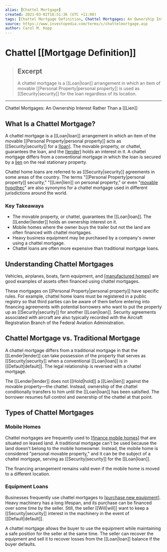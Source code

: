 ```yaml
---
alias: [Chattel Mortgage]
created: 2021-03-02T18:51:36 (UTC +11:00)
tags: [Chattel Mortgage Definition, Chattel Mortgages: An Ownership Interest Rather Than a Lien]
source: https://www.investopedia.com/terms/c/chattelmortgage.asp
author: Carol M. Kopp
---
```


# Chattel [[Mortgage Definition]]

> ## Excerpt
> A chattel mortgage is a [[Loan|loan]] arrangement in which an item of movable [[Personal Property|personal property]] is used as [[Security|security]] for the loan regardless of its location.

---

Chattel Mortgages: An Ownership Interest Rather Than a [[Lien]]
## What Is a Chattel Mortgage?

A chattel mortgage is a [[Loan|loan]] arrangement in which an item of the movable [[Personal Property|personal property]] acts as [[Security|security]] for a [[loan]](https://www.investopedia.com/terms/l/loan.asp). The movable property, or chattel, guarantees the loan, and the [[lender]](https://www.investopedia.com/terms/l/[[Lender|lender]].asp) holds an interest in it. A chattel mortgage differs from a conventional mortgage in which the loan is secured by a [lien](https://www.investopedia.com/terms/l/[[Lien|lien]].asp) on the real stationary property.

Chattel home loans are referred to as [[Security|security]] agreements in some areas of the country. The terms "[[Personal Property|personal property]] security," "[[Lien|lien]] on personal property," or even "[movable hypothec](https://www.investopedia.com/terms/h/hypothecation.asp)" are also synonyms for a chattel mortgage used in different jurisdictions around the world.

### Key Takeaways

-   The movable property, or chattel, guarantees the [[Loan|loan]]. The [[Lender|lender]] holds an ownership interest on it.
-   Mobile homes where the owner buys the trailer but not the land are often financed with chattel mortgages.
-   Heavy business equipment may be purchased by a company's owner using a chattel mortgage.
-   Chattel loans are often more expensive than traditional mortgage loans.

## Understanding Chattel Mortgages

Vehicles, airplanes, boats, farm equipment, and [[manufactured homes]](https://www.investopedia.com/articles/personal-[[Finance|finance]]/112814/fha-loans-option-manufactured-homes-too.asp) are good examples of assets often financed using chattel mortgages.

These mortgages on [[Personal Property|personal property]] have specific rules. For example, chattel home loans must be registered in a public registry so that third parties can be aware of them before entering into financing agreements with potential borrowers who want to put the property up as [[Security|security]] for another [[Loan|loan]]. Security agreements associated with aircraft are also typically recorded with the Aircraft Registration Branch of the Federal Aviation Administration.

## Chattel Mortgage vs. Traditional Mortgage

A chattel mortgage differs from a traditional mortgage in that the [[Lender|lender]] can take possession of the property that serves as [[Security|security]] when a conventional [[Loan|loan]] is in [[Default|default]]. The legal relationship is reversed with a chattel mortgage.

The [[Lender|lender]] does not [[Hold|hold]] a [[Lien|lien]] against the movable property—the chattel. Instead, ownership of the chattel conditionally transfers to him until the [[Loan|loan]] has been satisfied. The borrower resumes full control and ownership of the chattel at that point.

## Types of Chattel Mortgages

### Mobile Homes

Chattel mortgages are frequently used to [[finance mobile homes]](https://www.investopedia.com/articles/personal-[[Finance|finance]]/033115/are-mortgages-available-mobile-homes.asp) that are situated on leased land. A traditional mortgage can't be used because the land doesn't belong to the mobile homeowner. Instead, the mobile home is considered "personal movable property," and it can be the subject of a chattel mortgage, serving as [[Security|security]] for the [[Loan|loan]].

The financing arrangement remains valid even if the mobile home is moved to a different location.

### Equipment Loans

Businesses frequently use chattel mortgages to [[purchase new equipment]](https://www.fsa.usda.gov/Internet/FSA_File/helpful_hints.pdf). Heavy machinery has a long lifespan, and its purchase can be financed over some time by the seller. Still, the seller [[Will|will]] want to keep a [[Security|security]] interest in the machinery in the event of [[Default|default]].

A chattel mortgage allows the buyer to use the equipment while maintaining a safe position for the seller at the same time. The seller can recover the equipment and sell it to recover losses from the [[Loan|loan]] balance if the buyer defaults.
